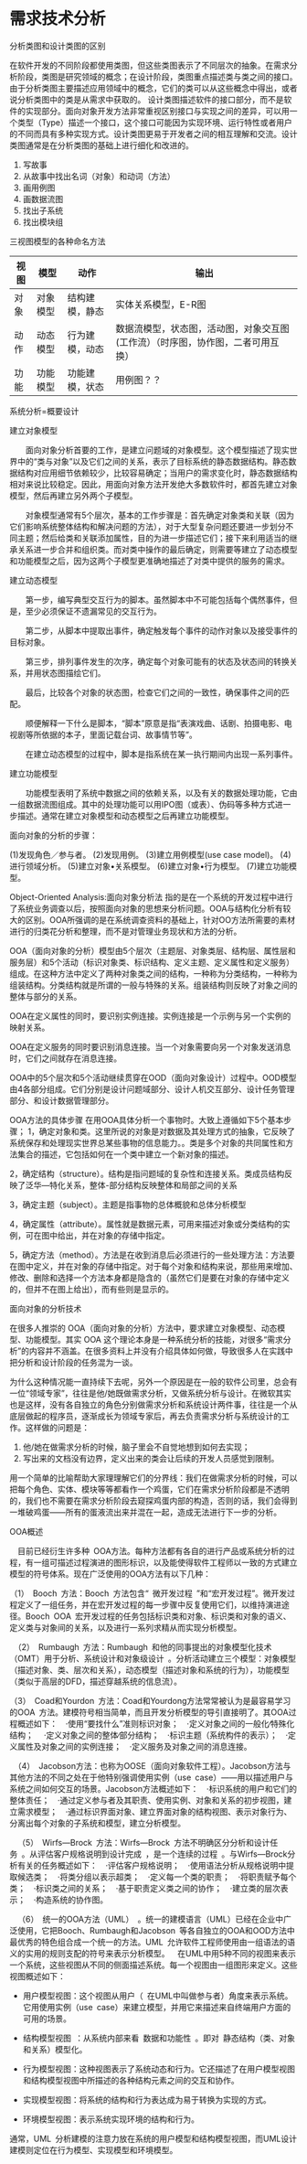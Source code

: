 # 需求技术分析

分析类图和设计类图的区别

在软件开发的不同阶段都使用类图，但这些类图表示了不同层次的抽象。在需求分析阶段，类图是研究领域的概念；在设计阶段，类图重点描述类与类之间的接口。
由于分析类图主要描述应用领域中的概念，它们的类可以从这些概念中得出，或者说分析类图中的类是从需求中获取的。
设计类图描述软件的接口部分，而不是软件的实现部分。面向对象开发方法非常重视区别接口与实现之间的差异，可以用一个类型（Type）描述一个接口，这个接口可能因为实现环境、运行特性或者用户的不同而具有多种实现方式。设计类图更易于开发者之间的相互理解和交流。设计类图通常是在分析类图的基础上进行细化和改进的。

1. 写故事
2. 从故事中找出名词（对象）和动词（方法）
3. 画用例图
4. 画数据流图
5. 找出子系统
6. 找出模块组

三视图模型的各种命名方法


|视图|模型|动作|输出|
|--|--|--|--|
|对象|对象模型|结构建模，静态|实体关系模型，E-R图|
|动作|动态模型|行为建模，动态|数据流模型，状态图，活动图，对象交互图(工作流）（时序图，协作图，二者可用互换）|
|功能|功能模型|功能建模，状态|用例图？？|

系统分析=概要设计



建立对象模型

　　面向对象分析首要的工作，是建立问题域的对象模型。这个模型描述了现实世界中的“类与对象”以及它们之间的关系，表示了目标系统的静态数据结构。静态数据结构对应用细节依赖较少，比较容易确定；当用户的需求变化时，静态数据结构相对来说比较稳定。因此，用面向对象方法开发绝大多数软件时，都首先建立对象模型，然后再建立另外两个子模型。

　　对象模型通常有5个层次，基本的工作步骤是：首先确定对象类和关联（因为它们影响系统整体结构和解决问题的方法），对于大型复杂问题还要进一步划分不同主题；然后给类和关联添加属性，目的为进一步描述它们；接下来利用适当的继承关系进一步合并和组织类。而对类中操作的最后确定，则需要等建立了动态模型和功能模型之后，因为这两个子模型更准确地描述了对类中提供的服务的需求。

建立动态模型

　　第一步，编写典型交互行为的脚本。虽然脚本中不可能包括每个偶然事件，但是，至少必须保证不遗漏常见的交互行为。

　　第二步，从脚本中提取出事件，确定触发每个事件的动作对象以及接受事件的目标对象。

　　第三步，排列事件发生的次序，确定每个对象可能有的状态及状态间的转换关系，并用状态图描绘它们。

　　最后，比较各个对象的状态图，检查它们之间的一致性，确保事件之间的匹配。

　　顺便解释一下什么是脚本，“脚本”原意是指“表演戏曲、话剧、拍摄电影、电视剧等所依据的本子，里面记载台词、故事情节等”。

　　在建立动态模型的过程中，脚本是指系统在某一执行期间内出现一系列事件。

建立功能模型

　　功能模型表明了系统中数据之间的依赖关系，以及有关的数据处理功能，它由一组数据流图组成。其中的处理功能可以用IPO图（或表）、伪码等多种方式进一步描述。通常在建立对象模型和动态模型之后再建立功能模型。

面向对象的分析的步骤：

(1)发现角色／参与者。
(2)发现用例。
(3)建立用例模型(use case model)。
(4)进行领域分析。
(5)建立对象•关系模型。
(6)建立对象•行为模型。
(7)建立功能模型。



Object-Oriented Analysis:面向对象分析法
指的是在一个系统的开发过程中进行了系统业务调查以后，按照面向对象的思想来分析问题。OOA与结构化分析有较大的区别。OOA所强调的是在系统调查资料的基础上，针对OO方法所需要的素材进行的归类花分析和整理，而不是对管理业务现状和方法的分析。

OOA（面向对象的分析）模型由5个层次（主题层、对象类层、结构层、属性层和服务层）和5个活动（标识对象类、标识结构、定义主题、定义属性和定义服务）组成。在这种方法中定义了两种对象类之间的结构，一种称为分类结构，一种称为组装结构。分类结构就是所谓的一般与特殊的关系。组装结构则反映了对象之间的整体与部分的关系。

OOA在定义属性的同时，要识别实例连接。实例连接是一个示例与另一个实例的映射关系。

OOA在定义服务的同时要识别消息连接。当一个对象需要向另一个对象发送消息时，它们之间就存在消息连接。

OOA中的5个层次和5个活动继续贯穿在OOD（面向对象设计）过程中。OOD模型由4各部分组成。它们分别是设计问题域部分、设计人机交互部分、设计任务管理部分、和设计数据管理部分。

OOA方法的具体步骤
在用OOA具体分析一个事物时。大致上遵循如下5个基本步骤；
1，确定对象和类。这里所说的对象是对数据及其处理方式的抽象，它反映了系统保存和处理现实世界总某些事物的信息能力。。类是多个对象的共同属性和方法集合的描述，它包括如何在一个类中建立一个新对象的描述。

2，确定结构（structure）。结构是指问题域的复杂性和连接关系。类成员结构反映了泛华—特化关系，整体-部分结构反映整体和局部之间的关系

3，确定主题（subject）。主题是指事物的总体概貌和总体分析模型

4，确定属性（attribute）。属性就是数据元素，可用来描述对象或分类结构的实例，可在图中给出，并在对象的存储中指定。

5，确定方法（method）。方法是在收到消息后必须进行的一些处理方法：方法要在图中定义，并在对象的存储中指定。对于每个对象和结构来说，那些用来增加、修改、删除和选择一个方法本身都是隐含的（虽然它们是要在对象的存储中定义的，但并不在图上给出），而有些则是显示的。






面向对象的分析技术



在很多人推崇的 OOA（面向对象的分析）方法中，要求建立对象模型、动态模型、功能模型。其实 OOA 这个理论本身是一种系统分析的技能，对很多“需求分析”的内容并不涵盖。在很多资料上并没有介绍具体如何做，导致很多人在实践中把分析和设计阶段的任务混为一谈。

为什么这种情况能一直持续下去呢，另外一个原因是在一般的软件公司里，总会有一位“领域专家”，往往是他/她既做需求分析，又做系统分析与设计。在微软其实也是这样，没有各自独立的角色分别做需求分析和系统设计两件事，往往是一个从底层做起的程序员，逐渐成长为领域专家后，再去负责需求分析与系统设计的工作。这样做的问题是：

1. 他/她在做需求分析的时候，脑子里会不自觉地想到如何去实现；
2. 写出来的文档没有边界，定义出来的类会让后续的开发人员感觉到限制。

用一个简单的比喻帮助大家理理解它们的分界线：我们在做需求分析的时候，可以把每个角色、实体、模块等等都看作一个鸡蛋，它们在需求分析阶段都是不透明的，我们也不需要在需求分析阶段去窥探鸡蛋内部的构造，否则的话，我们会得到一堆破鸡蛋——所有的蛋液流出来并混在一起，造成无法进行下一步的分析。









OOA概述

  目前已经衍生许多种 OOA方法。每种方法都有各自的进行产品或系统分析的过程，有一组可描述过程演进的图形标识，以及能使得软件工程师以一致的方式建立模型的符号体系。现在广泛使用的OOA方法有以下几种：  

（1） Booch 方法：Booch 方法包含“ 微开发过程 ”和“宏开发过程”。微开发过程定义了一组任务，并在宏开发过程的每一步骤中反复使用它们，以维持演进途径。Booch OOA 宏开发过程的任务包括标识类和对象、标识类和对象的语义、定义类与对象间的关系，以及进行一系列求精从而实现分析模型。 

 （2） Rumbaugh 方法：Rumbaugh 和他的同事提出的对象模型化技术（OMT）用于分析、系统设计和对象级设计 。分析活动建立三个模型：对象模型（描述对象、类、层次和关系），动态模型（描述对象和系统的行为），功能模型（类似于高层的DFD，描述穿越系统的信息流）。  

（3） Coad和Yourdon 方法：Coad和Yourdong方法常常被认为是最容易学习的OOA 方法。建模符号相当简单，而且开发分析模型的导引直接明了。其OOA过程概述如下：  ·使用“要找什么”准则标识对象；  ·定义对象之间的一般化∕特殊化结构；
  ·定义对象之间的整体∕部分结构；  ·标识主题（系统构件的表示）；  ·定义属性及对象之间的实例连接；  ·定义服务及对象之间的消息连接。 

 （4） Jacobson方法：也称为OOSE（面向对象软件工程）。Jacobson方法与其他方法的不同之处在于他特别强调使用实例（use case）——用以描述用户与系统之间如何交互的场景。Jacobson方法概述如下：  ·标识系统的用户和它们的整体责任；  ·通过定义参与者及其职责、使用实例、对象和关系的初步视图，建立需求模型；  ·通过标识界面对象、建立界面对象的结构视图、表示对象行为、分离出每个对象的子系统和模型，建立分析模型。

  （5） Wirfs―Brock 方法：Wirfs―Brock 方法不明确区分分析和设计任务 。从评估客户规格说明到设计完成 ，是一个连续的过程 。与Wirfs―Brock分析有关的任务概述如下：  ·评估客户规格说明；  ·使用语法分析从规格说明中提取候选类；  ·将类分组以表示超类；  ·定义每一个类的职责；  ·将职责赋予每个类；  ·标识类之间的关系；  ·基于职责定义类之间的协作；  ·建立类的层次表示；  ·构造系统的协作图。

  （6） 统一的OOA方法（UML） 。统一的建模语言（UML）已经在企业中广泛使用，它把Booch、Rumbaugh和Jacobson 等各自独立的OOA和OOD方法中最优秀的特色组合成一个统一的方法。UML 允许软件工程师使用由一组语法的语义的实用的规则支配的符号来表示分析模型。  在UML中用5种不同的视图来表示一个系统，这些视图从不同的侧面描述系统。每一个视图由一组图形来定义。这些视图概述如下：  

- 用户模型视图：这个视图从用户（ 在UML中叫做参与者）角度来表示系统。它用使用实例（use case）来建立模型，并用它来描述来自终端用户方面的可用的场景。  

- 结构模型视图 ：从系统内部来看 数据和功能性 。即对 静态结构（类、对象和关系）模型化。  
- 行为模型视图：这种视图表示了系统动态和行为。它还描述了在用户模型视图和结构模型视图中所描述的各种结构元素之间的交互和协作。  
- 实现模型视图：将系统的结构和行为表达成为易于转换为实现的方式。
- 环境模型视图：表示系统实现环境的结构和行为。  

通常，UML 分析建模的注意力放在系统的用户模型和结构模型视图，而UML设计建模则定位在行为模型、实现模型和环境模型。
